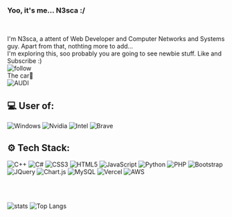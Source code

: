 ### Yoo, it's me... N3sca :/ 

<br />

I'm N3sca, a attent of Web Developer and Computer Networks and Systems guy. Apart from that, nothting more to add...
<br />
I'm exploring this, soo probably you are going to see newbie stuff. Like and Subscribe :)
<br />
![follow](https://img.shields.io/github/followers/N3sca.svg?style=social&label=Follow&maxAge=2592000)
<br />
The car🔐 
<br />
![AUDI](https://aleen42.github.io/badges/src/audi.svg)

## 💻 User of:

![Windows](https://img.shields.io/badge/Windows-0078D6?style=for-the-badge&logo=windows&logoColor=white)
![Nvidia](https://img.shields.io/badge/NVIDIA-RTX-76B900?style=for-the-badge&logo=nvidia&logoColor=white)
![Intel](https://img.shields.io/badge/Intel-Core-0071C5?style=for-the-badge&logo=intel&logoColor=white)
![Brave](https://img.shields.io/badge/Brave-FF1B2D?style=for-the-badge&logo=Brave&logoColor=white)


## ⚙️ Tech Stack:
![C++](https://img.shields.io/badge/c++-%2300599C.svg?style=for-the-badge&logo=c%2B%2B&logoColor=white) 
![C#](https://img.shields.io/badge/C%23-239120?style=for-the-badge&logo=c-sharp&logoColor=white) 
![CSS3](https://img.shields.io/badge/css3-%231572B6.svg?style=for-the-badge&logo=css3&logoColor=white) 
![HTML5](https://img.shields.io/badge/html5-%23E34F26.svg?style=for-the-badge&logo=html5&logoColor=white) 
![JavaScript](https://img.shields.io/badge/JavaScript-F7DF1E?style=for-the-badge&logo=javascript&logoColor=black) 
![Python](https://img.shields.io/badge/python-3670A0?style=for-the-badge&logo=python&logoColor=ffdd54) 
![PHP](https://img.shields.io/badge/PHP-777BB4?style=for-the-badge&logo=php&logoColor=white) 
![Bootstrap](https://img.shields.io/badge/bootstrap-%23563D7C.svg?style=for-the-badge&logo=bootstrap&logoColor=white) 
![JQuery](https://img.shields.io/badge/jQuery-0769AD?style=for-the-badge&logo=jquery&logoColor=white) 
![Chart.js](https://img.shields.io/badge/chart.js-F5788D.svg?style=for-the-badge&logo=chart.js&logoColor=white) 
![MySQL](https://img.shields.io/badge/mysql-%2300f.svg?style=for-the-badge&logo=mysql&logoColor=white)
![Vercel](https://img.shields.io/badge/vercel-%23000000.svg?style=for-the-badge&logo=vercel&logoColor=white) 
![AWS](https://img.shields.io/badge/AWS-%23FF9900.svg?style=for-the-badge&logo=amazon-aws&logoColor=white) 

<br /> <br />

![stats](https://github-readme-stats.vercel.app/api?username=N3sca&show_icons=true&theme=github_dark)
![Top Langs](https://github-readme-stats.vercel.app/api/top-langs/?username=N3sca&layout=compact&theme=github_dark)
